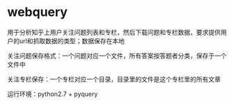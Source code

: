 # webquery
用于分析知乎上用户关注问题列表和专栏，然后下载问题和专栏数据，要求提供用户的url和抓取数据的类型；数据保存在本地

关注问题保存格式：一个问题对应一个文件，所有答案按答题者分类，保存于一个文件中

关注专栏保存：一个专栏对应一个目录，目录里的文件是这个专栏里的所有文章

运行环境：python2.7 + pyquery
